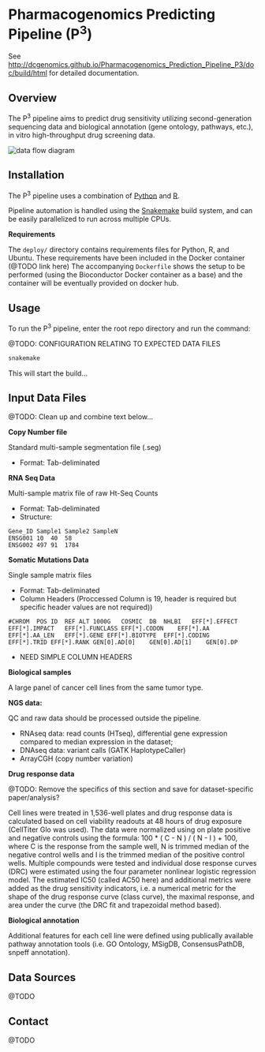 Pharmacogenomics Predicting Pipeline (P<sup>3</sup>)
====================================================


See http://dcgenomics.github.io/Pharmacogenomics_Prediction_Pipeline_P3/doc/build/html for detailed documentation.



Overview
--------

The P<sup>3</sup> pipeline aims to predict drug sensitivity utilizing second-generation
sequencing data and biological annotation (gene ontology, pathways, etc.), in
vitro high-throughput drug screening data.

![data flow diagram](https://raw.githubusercontent.com/DCGenomics/Pharmacogenomics_Prediction_Pipeline_P3/master/doc/architecture_20150804.png)

Installation
------------

The P<sup>3</sup> pipeline uses a combination of
[Python](https://www.python.org/) and [R](https://www.r-project.org/).

Pipeline automation is handled using the
[Snakemake](https://bitbucket.org/johanneskoester/snakemake/wiki/Home) build
system, and can be easily parallelized to run across multiple CPUs.

**Requirements**

The `deploy/` directory contains requirements files for Python, R, and Ubuntu.
These requirements have been included in the Docker container (@TODO link here)
The accompanying `Dockerfile` shows the setup to be performed (using the
Bioconductor Docker container as a base) and the container will be eventually
provided on docker hub.

Usage
-----

To run the P<sup>3</sup> pipeline, enter the root repo directory and run the
command:

@TODO: CONFIGURATION RELATING TO EXPECTED DATA FILES

```sh
snakemake
```

This will start the build...

Input Data Files
----------------

@TODO: Clean up and combine text below...

**Copy Number file**

Standard multi-sample segmentation file (.seg)
- Format: Tab-deliminated

**RNA Seq Data**

Multi-sample matrix file of raw Ht-Seq Counts
- Format: Tab-deliminated
- Structure: 

```
Gene_ID	Sample1	Sample2	SampleN
ENSG001	10	40	58
ENSG002	497	91	1784
```

**Somatic Mutations Data**

Single sample matrix files
- Format: Tab-deliminated
- Column Headers (Proccessed Column is 19, header is required but specific header values are not required)) 
```
#CHROM	POS	ID	REF	ALT	1000G	COSMIC	DB	NHLBI	EFF[*].EFFECT	EFF[*].IMPACT	EFF[*].FUNCLASS	EFF[*].CODON	EFF[*].AA	EFF[*].AA_LEN	EFF[*].GENE	EFF[*].BIOTYPE	EFF[*].CODING	EFF[*].TRID	EFF[*].RANK	GEN[0].AD[0]	GEN[0].AD[1]	GEN[0].DP
```
- NEED SIMPLE COLUMN HEADERS


**Biological samples**

A large panel of cancer cell lines from the same tumor type.
 
**NGS data:**

QC and raw data should be processed outside the pipeline.

- RNAseq data: read counts (HTseq), differential gene expression compared to
    median expression in the dataset;
- DNAseq data: variant calls (GATK HaplotypeCaller)
- ArrayCGH (copy number variation)
 
**Drug response data**

@TODO: Remove the specifics of this section and save for dataset-specific
paper/analysis?

Cell lines were treated in 1,536-well plates and drug response data is
calculated based on cell viability readouts at 48 hours of drug exposure
(CellTiter Glo was used). The data were normalized using on plate positive and
negative controls using the formula:  100 * ( C - N ) / ( N - I ) + 100,  where
C is the response from the sample well, N is trimmed median of the negative
control wells and I is the trimmed median of the positive control wells.
Multiple compounds were tested and individual dose response curves (DRC) were
estimated using the four parameter nonlinear logistic regression model. The
estimated IC50 (called AC50 here) and additional metrics were added as the drug
sensitivity indicators, i.e. a numerical metric for the shape of the drug
response curve (class curve), the maximal response, and area under the curve
(the DRC fit and trapezoidal method based).
 
**Biological annotation**

Additional features for each cell line were defined using publically available
pathway annotation tools (i.e. GO Ontology, MSigDB, ConsensusPathDB, snpeff
annotation).

Data Sources
------------

@TODO

Contact
-------

@TODO


